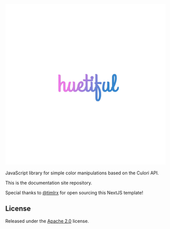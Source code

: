 

![](huetiful-logo.png)

JavaScript library for simple color manipulations based on the Culori API.

This is the documentation site repository.

Special thanks to [@timlrx](https://github.com/timlrx) for open sourcing this NextJS template!

## License

Released under the [Apache 2.0](http://www.apache.org/licenses/LICENSE-2.0) license.
